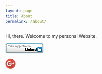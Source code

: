 ```yaml
---
layout: page
title: About
permalink: /about/
---
```


Hi, there. Welcome to my personal Website.

[![LinkedIn](/images/base/LinkedIn.png)](https://www.linkedin.com/in/hongwei-chu-739a7453)

[![G+](/images/base/gplus-32.png)](https://plus.google.com/+HongweiChu)
